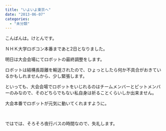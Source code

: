 ```yaml
---
title: "いよいよ東京へ"
date: "2013-06-07"
categories: 
  - "未分類"
---
```


こんばんは。けとんです。

ＮＨＫ大学ロボコン本番まであと2日となりました。

明日は大会会場にてロボットの最終調整をします。

ロボットは結構長距離を輸送されたので、ひょっとしたら何か不具合がおきているかもしれませんから、少し緊張します。

といっても、大会会場でロボットをいじれるのはチームメンバーとピットメンバーのみなので、そのどちらでもない私自身は祈ることくらいしか出来ません。

大会本番でロボットが元気に動いてくれますように。

 

ではでは、そろそろ夜行バスの時間なので、失礼します。
